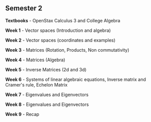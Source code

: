 ## Semester 2

**Textbooks** - OpenStax Calculus 3 and College Algebra

**Week 1** - Vector spaces (Introduction and algebra)

**Week 2** - Vector spaces (coordinates and examples)

**Week 3** - Matrices (Rotation, Products, Non commutativity)

**Week 4** - Matrices (Algebra)

**Week 5** - Inverse Matrices (2d and 3d)

**Week 6** - Systems of linear algebraic equations, Inverse matrix and Cramer's rule, Echelon Matrix

**Week 7** - Eigenvalues and Eigenvectors

**Week 8** - Eigenvalues and Eigenvectors

**Week 9** - Recap


